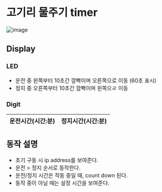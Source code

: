 # 고기리 물주기 timer
![image](https://user-images.githubusercontent.com/32673738/115409967-33219900-a22d-11eb-8804-73f79faf5a29.png)

## Display
### LED
* 운전 중 왼쪽부터 10초간 깜빡이며 오른쪽으로 이동 (60초 표시)
* 정지 중 오른쪽부터 10초간 깜빡이며 왼쪽으ㄹ 이동

### Digit
|운전시간(시간:분)|정지시간(시간:분)|
|---|---|


## 동작 설명
* 초기 구동 시 ip address를 보여준다.
* 운전 > 정지 순서로 동작한다.
* 운전/정지 시간은 작동 중일 때, count down 된다.
* 동작 중이 아닐 때는 설정 시간을 보여준다.
